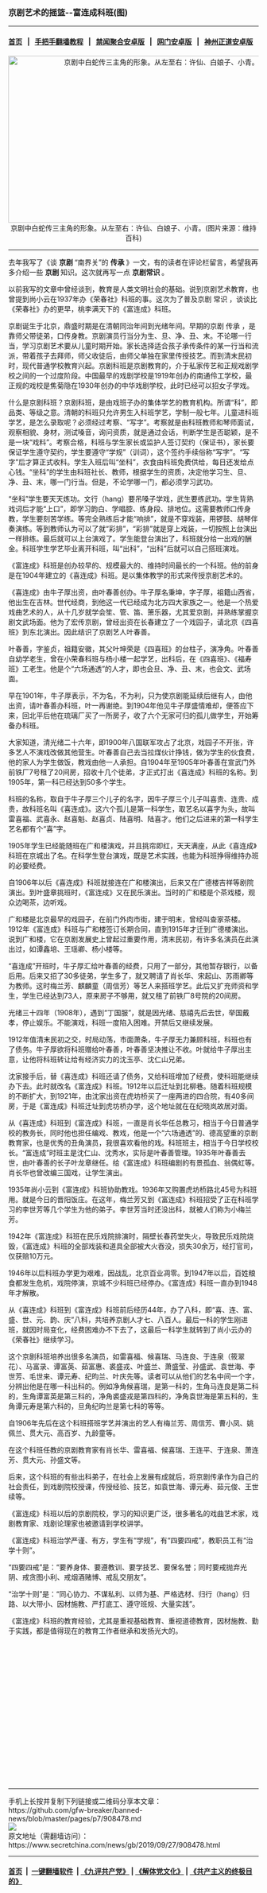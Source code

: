 ### 京剧艺术的摇篮--富连成科班(图)
------------------------

#### [首页](https://github.com/gfw-breaker/banned-news/blob/master/README.md) &nbsp;&nbsp;|&nbsp;&nbsp; [手把手翻墙教程](https://github.com/gfw-breaker/guides/wiki) &nbsp;&nbsp;|&nbsp;&nbsp; [禁闻聚合安卓版](https://github.com/gfw-breaker/bn-android) &nbsp;&nbsp;|&nbsp;&nbsp; [网门安卓版](https://github.com/oGate2/oGate) &nbsp;&nbsp;|&nbsp;&nbsp; [神州正道安卓版](https://github.com/SzzdOgate/update) 



<div class="article_right" style="fone-color:#000">
 <p style="text-align:center">
  <img alt="京剧中白蛇传三主角的形象。从左至右：许仙、白娘子、小青。" src="http://img2.secretchina.com/pic/2018/5-24/p2174737a837871929-ss.jpg" style="height:336px; width:600px"/>
  <br>
   京剧中白蛇传三主角的形象。从左至右：许仙、白娘子、小青。(图片来源：维持百科)
   <span id="hideid" name="hideid" style="color:red;display:none;">
    <span href="https://www.secretchina.com">
    </span>
   </span>
  </br>
 </p>
 <div id="txt-mid1-t21-2017">
  

---


  </div>
 </div>
 <p>
  去年我写了《谈
  <strong>
   <span href="https://www.secretchina.com/news/gb/tag/京剧" target="_blank">
    京剧
   </span>
  </strong>
  “南界关”的
  <strong>
   传承
  </strong>
  》一文，有的读者在评论栏留言，希望我再多介绍一些
  <strong>
   京剧
  </strong>
  知识。这次就再写一点
  <strong>
   京剧常识
  </strong>
  。
  <span id="hideid" name="hideid" style="color:red;display:none;">
   <span href="https://www.secretchina.com">
   </span>
  </span>
 </p>
 <p>
  以前我写的文章中曾经谈到，教育是人类文明社会的基础。说到京剧艺术教育，也曾提到尚小云在1937年办《荣春社》科班的事。这次为了普及京剧
  <span href="https://www.secretchina.com/news/gb/tag/常识" target="_blank">
   常识
  </span>
  ，谈谈比《荣春社》办的更早，桃李满天下的《富连成》科班。
 </p>
 <p>
  京剧诞生于北京，鼎盛时期是在清朝同治年间到光绪年间。早期的京剧
  <span href="https://www.secretchina.com/news/gb/tag/传承" target="_blank">
   传承
  </span>
  ，是靠师父带徒弟，口传身教。京剧演员行当分为生、旦、净、丑、末。不论哪一行当，学习京剧艺术要从儿童时期开始。家长选择适合孩子承传条件的某一行当和流派，带着孩子去拜师，师父收徒后，由师父单独在家里传授技艺。而到清末民初时，现代普通学校教育兴起。京剧科班是京剧教育的，介于私家传艺和正规戏剧学校之间的一个过度阶段。中国最早的戏剧学校是1919年创办的南通伶工学校，最正规的戏校是焦菊隐在1930年创办的中华戏剧学校，此时已经可以招女子学戏。
 </p>
 <p>
  什么是京剧科班？京剧科班，是由戏班子办的集体学艺的教育机构。所谓“科”，即品类、等级之意。清朝的科班只允许男生入科班学艺，学制一般七年。儿童进科班学艺，是怎么录取呢？必须经过考察、“写字”。考察就是由科班教师和琴师面试，观察相貌、身材，测试嗓音，询问资质，就是通过会话，判断学生是否聪颖，是不是一块“戏料”。考察合格，科班与学生家长或监护人签订契约（保证书），家长要保证学生遵守契约，学生要遵守“学规”（训词），这个签约手续俗称“写字”。“写字”后才算正式收科。学生入班后叫“坐科”，衣食由科班免费供给，每日还发给点心钱。“坐科”的学生由科班社长、教师，根据学生的资质，决定他学习生、旦、净、丑、末，哪一门行当。但是，不论学哪一门，都必须学习武功。
 </p>
 <p>
  “坐科”学生要天天炼功。文行（hang）要吊嗓子学戏，武生要练武功。学生背熟戏词后才能“上口”，即学习韵白、学唱腔、练身段、排地位。这需要教师口传身教，学生要刻苦学练。等完全熟练后才能“响排”，就是不穿戏装，用锣鼓、胡琴伴奏演练。等到教师认为可以了就“彩排”，“彩排”就是穿上戏装，一切按照上台演出一样排练。最后就可以上台演戏了。学生能登台演出了，科班就分给一出戏的酬金。科班学生学艺毕业离开科班，叫“出科”，“出科”后就可以自己搭班演戏。
 </p>
 <p>
  《富连成》科班是创办较早的、规模最大的、维持时间最长的一个科班。他的前身是在1904年建立的《喜连成》科班。是以集体教学的形式来传授京剧艺术的。
 </p>
 <p>
  《喜连成》由牛子厚出资，由叶春善创办。牛子厚名秉坤，字子厚，祖籍山西省，他出生在吉林。世代经商，到他这一代已经成为北方四大家族之一。他是一个热爱戏曲艺术的人，从十几岁就学会笙、管、笛、箫乐器，尤其爱京剧，并熟练掌握京剧文武场面。他为了宏传京剧，曾经出资在长春建立了一个戏园子，请北京《四喜班》到东北演出。因此结识了京剧艺人叶春善。
 </p>
 <p>
  叶春善，字鉴贞，祖籍安徽，其父叶坤荣是《四喜班》的台柱子，演净角。叶春善自幼学老生，曾在小荣春科班与杨小楼一起学艺，出科后，在《四喜班》、《福寿班》工老生。他是个“六场通透”的人才，即也会旦、净、丑、末，也会文、武场面。
 </p>
 <p>
  早在1901年，牛子厚表示，不为名，不为利，只为使京剧能延续后继有人，由他出资，请叶春善办科班，叶一再谢绝。到1904年他见牛子厚盛情难却，便答应下来，回北平后他在琉璃厂买了一所房子，收了六个无家可归的孤儿做学生，开始筹备办科班。
 </p>
 <p>
  大家知道，清光绪二十六年，即1900年八国联军攻占了北京，戏园子不开张，许多艺人不演戏改做其他营生。叶春善自己去当拉煤伙计挣钱，做为学生的伙食费，他的家人为学生做饭，教戏由他一人承担。自1904年至1905年叶春善在宣武门外前铁厂7号租了20间房，招收十几个徒弟，才正式打出《喜连成》科班的名称。到1905年，第一科已经达到50多个学生。
 </p>
 <p>
  科班的名称，取自于牛子厚三个儿子的名字，因牛子厚三个儿子叫喜贵、连贵、成贵，故科班名叫《喜连成》。这六个孤儿是第一科学生，取艺名以喜字为头，故叫雷喜福、武喜永、赵喜魁、赵喜贞、陆喜明、陆喜才。他们之后进来的第一科学生艺名都有个“喜”字。
 </p>
 <p>
  1905年学生已经能随班在广和楼演戏，并且挑帘即红，天天满座，从此《喜连成》科班在京城出了名。在科学生登台演戏，既是艺术实践，也能为科班挣得维持办班的必要经费。
 </p>
 <p>
  自1906年以后《喜连成》科班就接连在广和楼演出，后来又在广德楼吉祥等剧院演出。到叶盛章挑班时，《富连成》又在民乐演出。当时的广和楼是个茶戏楼，观众边喝茶，边听戏。
 </p>
 <p>
  广和楼是北京最早的戏园子，在前门外肉市街，建于明末，曾经叫查家茶楼。1912年《富连成》科班与广和楼签订长期合同，直到1915年才迁到广德楼演出。说到广和楼，它在京剧发展史上曾起过重要作用，清末民初，有许多名演员在此演出过，如谭鑫培、王瑶卿、杨小楼等。
 </p>
 <p>
  “喜连成”开班时，牛子厚汇给叶春善的经费，只用了一部分，其他暂存银行，以备后用。后来又招了30多徒弟，学生多了，就又聘请了肖长华、宋起山、苏雨卿等为教师。这时梅兰芳、麒麟童（周信芳）等艺人来搭班学艺。此后又扩充师资和学生，学生已经达到73人，原来房子不够用，就又租了前铁厂8号院的20间房。
 </p>
 <p>
  光绪三十四年（1908年），遇到“丁国服”，就是因光绪、慈禧先后去世，举国戴孝，停止娱乐。不能演戏，科班一度陷入困难。开禁后又继续发展。
 </p>
 <center>
  <div style="max-width: 632px;height:180px; display: none; text-align: center; margin: 0 auto; overflow: hidden;overflow-x: hidden;">
   <div id="taboola-midarticle-thumbnails" style="max-width: 632px;height:180px;overflow: hidden;overflow-x: hidden;">
   </div>
  </div>
  <div>
   <ins class="adsbygoogle" data-ad-client="ca-pub-1276641434651360" data-ad-format="fluid" data-ad-layout="in-article" data-ad-slot="5164544770" style="display:block; text-align:center;">
   </ins>
  </div>
 </center>
 <p>
  1912年值清末民初之交，时局动荡，市面萧条，牛子厚无力兼顾科班，科班也有了债务。牛子厚欲将科班赠给叶春善，叶春善坚决推让不收。叶就给牛子厚出主意，让他将科班转让给有经济实力的沈玉亭、沈仁山兄弟。
 </p>
 <p>
  沈家接手后，替《喜连成》科班还请了债务，又给科班增加了经费，使科班能继续办下去。此时就改名《富连成》科班。1912年以后迁址到北柳巷。随着科班规模的不断扩大，到1921年，由沈家出资在虎坊桥买了一座两进的四合院，有40多间房，于是《富连成》科班迁址到虎坊桥办学，这个地址就在在纪晓岚故居对面。
 </p>
 <p>
  从《喜连成》科班到《富连成》科班，一直是肖长华任总教习，相当于今日普通学校的教务长，同时他也担任编戏、教戏，他是一个“六场通透”的、德高望重的京剧教育家，也是优秀的丑角演员，我很喜欢看他的戏。科班班主，相当于今日学校校长。“富连成”时班主是沈仁山、沈秀水，实际是叶春善管理。1935年叶春善去世，由叶春善的长子叶龙章继任。给《富连成》科班编剧的有景孤血、翁偶虹等。肖长华也曾改编三国戏，让学生演出。
 </p>
 <p>
  1935年尚小云到《富连成》科班协助教戏。1936年又购置虎坊桥路北45号为科班用。就是今日的晋阳饭庄。在这年，梅兰芳又到《富连成》科班招受了正在科班学习的李世芳等几个学生为他的弟子。李世芳当时还没出科，就被人们称为小梅兰芳。
 </p>
 <p>
  1942年《富连成》科班在民乐戏院排演时，隔壁长春药堂失火，导致民乐戏院烧毁，《富连成》科班的全部戏装和道具全部被大火吞没，损失30余万，经打官司，仅获赔10万元。
 </p>
 <p>
  1946年以后科班办学更为艰难，因战乱，北京百业凋零。到1947年以后，百姓粮食都发生危机，戏院停演，京城不少科班已经停办。《富连成》科班一直办到1948年才解散。
 </p>
 <center>
  <ins class="adsbygoogle" data-ad-client="ca-pub-1276641434651360" data-ad-format="fluid" data-ad-layout="in-article" data-ad-slot="3646767294" style="display:block; text-align:center;">
  </ins>
 </center>
 <p>
  从《喜连成》科班到《富连成》科班前后经历44年，办了八科，即“喜、连、富、盛、世、元、韵、庆”八科，共培养京剧人才七、八百人。最后一科的学生刚进班，就因时局变化，经费困难办不下去了，这最后一科学生就转到了尚小云办的《荣春社》继续学习。
 </p>
 <p>
  这个京剧科班培养出很多名演员，如雷喜福、候喜瑞、马连良、于连泉（筱翠花）、马富录、谭富英、茹富惠、裘盛戎、叶盛兰、萧盛莹、孙盛武、袁世海、李世芳、毛世来、谭元寿、纪昀兰、叶庆先等。读者可以从他们的艺名中间一个字，分辨出他是在哪一科出科的。例如净角候喜瑞，是第一科的，生角马连良是第二科的，生角谭富英是第三科的，净角裘盛戎是第四科的，净角袁世海是第五科的，生角谭元寿是第六科的，旦角纪昀兰是第七科的等等。
 </p>
 <p>
  自1906年先后在这个科班搭班学艺并演出的艺人有梅兰芳、周信芳、曹小凤、姚佩兰、贯大元、高百岁、九龄童等。
 </p>
 <p>
  在这个科班任教的京剧教育家有肖长华、雷喜福、候喜瑞、王连平、于连泉、萧连芳、贯大元、孙盛文等。
 </p>
 <p>
  后来，这个科班的有些出科弟子，在社会上发展有成就后，将京剧传承作为自己的社会责任，到戏剧院校授课，传授经验、技艺，如袁世海、谭元寿、茹元俊、王世续等。
 </p>
 <p>
  《富连成》科班以后的京剧院校，学习的知识更广泛，很多著名的戏曲艺术家，戏剧教育家、戏剧论理家也被邀请到学校讲学。
 </p>
 <p>
  《富连成》科班治学严谨、有方，学生有“学规”，有“四要四戒”，教职员工有“治学十则”。
 </p>
 <p>
  “四要四戒”是：“要养身体、要遵教训、要学技艺、要保名誉；同时要戒抛弃光阴、戒贪图小利、戒烟酒赌博、戒乱交朋友”。
 </p>
 <p>
  “治学十则”是：“同心协力、不谋私利、以师为基、严格选材、归行（hang）归路、以大带小、因材施教、严打底工、遵守班规、大量实践”。
 </p>
 <p>
  《富连成》科班的教育经验，尤其是重视基础教育、重视道德教育，因材施教、勤于实践，都是值得现在的教育工作者继承和发扬光大的。
  <center>
   <div>
    <div id="txt-mid2-t22-2017" style="display: block;  height: 280px;  overflow: hidden;">
     <div id="SC-21">
     </div>
    </div>
   </div>
  </center>
 </p>
</div>

<hr/>
手机上长按并复制下列链接或二维码分享本文章：<br/>
https://github.com/gfw-breaker/banned-news/blob/master/pages/p7/908478.md <br/>
<a href='https://github.com/gfw-breaker/banned-news/blob/master/pages/p7/908478.md'><img src='https://github.com/gfw-breaker/banned-news/blob/master/pages/p7/908478.md.png'/></a> <br/>
原文地址（需翻墙访问）：https://www.secretchina.com/news/gb/2019/09/27/908478.html


------------------------
#### [首页](https://github.com/gfw-breaker/banned-news/blob/master/README.md) &nbsp;|&nbsp; [一键翻墙软件](https://github.com/gfw-breaker/nogfw/blob/master/README.md) &nbsp;| [《九评共产党》](https://github.com/gfw-breaker/9ping.md/blob/master/README.md#九评之一评共产党是什么) | [《解体党文化》](https://github.com/gfw-breaker/jtdwh.md/blob/master/README.md) | [《共产主义的终极目的》](https://github.com/gfw-breaker/gczydzjmd.md/blob/master/README.md)


<img src='http://gfw-breaker.win/banned-news/pages/p7/908478.md' width='0px' height='0px'/>